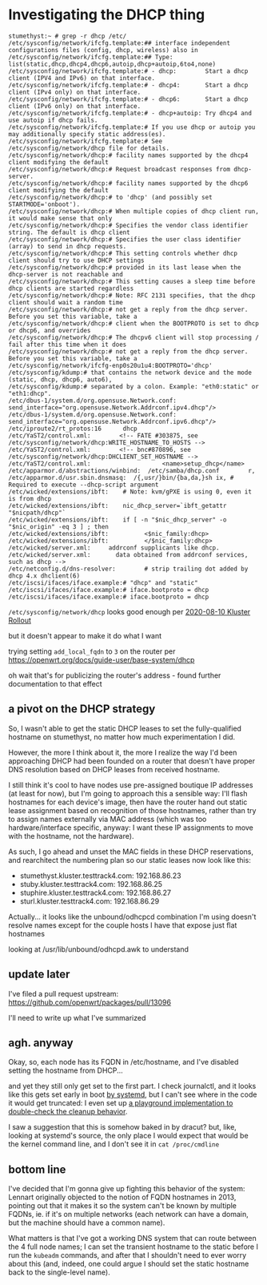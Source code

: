 # Investigating the DHCP thing

```
stumethyst:~ # grep -r dhcp /etc/
/etc/sysconfig/network/ifcfg.template:## interface independent configurations files (config, dhcp, wireless) also in
/etc/sysconfig/network/ifcfg.template:## Type:    list(static,dhcp,dhcp4,dhcp6,autoip,dhcp+autoip,6to4,none)
/etc/sysconfig/network/ifcfg.template:# - dhcp:        Start a dhcp client (IPV4 and IPv6) on that interface.
/etc/sysconfig/network/ifcfg.template:# - dhcp4:       Start a dhcp client (IPv4 only) on that interface.
/etc/sysconfig/network/ifcfg.template:# - dhcp6:       Start a dhcp client (IPv6 only) on that interface.
/etc/sysconfig/network/ifcfg.template:# - dhcp+autoip: Try dhcp4 and use autoip if dhcp fails.
/etc/sysconfig/network/ifcfg.template:# If you use dhcp or autoip you may additionally specify static address(es).
/etc/sysconfig/network/ifcfg.template:# See /etc/sysconfig/network/dhcp file for details.
/etc/sysconfig/network/dhcp:# facility names supported by the dhcp4 client modifying the default
/etc/sysconfig/network/dhcp:# Request broadcast responses from dhcp-server.
/etc/sysconfig/network/dhcp:# facility names supported by the dhcp6 client modifying the default
/etc/sysconfig/network/dhcp:# to 'dhcp' (and possibly set STARTMODE='onboot').
/etc/sysconfig/network/dhcp:# When multiple copies of dhcp client run, it would make sense that only
/etc/sysconfig/network/dhcp:# Specifies the vendor class identifier string. The default is dhcp client
/etc/sysconfig/network/dhcp:# Specifies the user class identifier (array) to send in dhcp requests.
/etc/sysconfig/network/dhcp:# This setting controls whether dhcp client should try to use DHCP settings
/etc/sysconfig/network/dhcp:# provided in its last lease when the dhcp-server is not reachable and
/etc/sysconfig/network/dhcp:# This setting causes a sleep time before dhcp clients are started regardless
/etc/sysconfig/network/dhcp:# Note: RFC 2131 specifies, that the dhcp client should wait a random time
/etc/sysconfig/network/dhcp:# not get a reply from the dhcp server. Before you set this variable, take a
/etc/sysconfig/network/dhcp:# client when the BOOTPROTO is set to dhcp or dhcp6, and overrides
/etc/sysconfig/network/dhcp:# The dhcpv6 client will stop processing / fail after this time when it does
/etc/sysconfig/network/dhcp:# not get a reply from the dhcp server. Before you set this variable, take a
/etc/sysconfig/network/ifcfg-enp0s20u1u4:BOOTPROTO='dhcp'
/etc/sysconfig/kdump:# that contains the network device and the mode (static, dhcp, dhcp6, auto6),
/etc/sysconfig/kdump:# separated by a colon. Example: "eth0:static" or "eth1:dhcp".
/etc/dbus-1/system.d/org.opensuse.Network.conf:           send_interface="org.opensuse.Network.Addrconf.ipv4.dhcp"/>
/etc/dbus-1/system.d/org.opensuse.Network.conf:           send_interface="org.opensuse.Network.Addrconf.ipv6.dhcp"/>
/etc/iproute2/rt_protos:16      dhcp
/etc/YaST2/control.xml:        <!-- FATE #303875, see /etc/sysconfig/network/dhcp:WRITE_HOSTNAME_TO_HOSTS -->
/etc/YaST2/control.xml:        <!-- bnc#870896, see /etc/sysconfig/network/dhcp:DHCLIENT_SET_HOSTNAME -->
/etc/YaST2/control.xml:                    <name>setup_dhcp</name>
/etc/apparmor.d/abstractions/winbind:  /etc/samba/dhcp.conf        r,
/etc/apparmor.d/usr.sbin.dnsmasq:  /{,usr/}bin/{ba,da,}sh ix, # Required to execute --dhcp-script argument
/etc/wicked/extensions/ibft:	# Note: kvm/gPXE is using 0, even it is from dhcp
/etc/wicked/extensions/ibft:	nic_dhcp_server=`ibft_getattr "$nicpath/dhcp"`
/etc/wicked/extensions/ibft:	if [ -n "$nic_dhcp_server" -o "$nic_origin" -eq 3 ] ; then
/etc/wicked/extensions/ibft:		  <$nic_family:dhcp>
/etc/wicked/extensions/ibft:		  </$nic_family:dhcp>
/etc/wicked/server.xml:     addrconf supplicants like dhcp.
/etc/wicked/server.xml:       data obtained from addrconf services, such as dhcp -->
/etc/netconfig.d/dns-resolver:        # strip trailing dot added by dhcp 4.x dhclient(6)
/etc/iscsi/ifaces/iface.example:# "dhcp" and "static"
/etc/iscsi/ifaces/iface.example:# iface.bootproto = dhcp
/etc/iscsi/ifaces/iface.example:# iface.bootproto = dhcp
```

`/etc/sysconfig/network/dhcp` looks good enough per [2020-08-10 Kluster Rollout](7cxyj-mc2rk-jh88q-tx2nw-t8c2b)

but it doesn't appear to make it do what I want

trying setting `add_local_fqdn` to `3` on the router per https://openwrt.org/docs/guide-user/base-system/dhcp

oh wait that's for publicizing the router's address - found further documentation to that effect

## a pivot on the DHCP strategy

So, I wasn't able to get the static DHCP leases to set the fully-qualified hostname on stumethyst, no matter how much experimentation I did.

However, the more I think about it, the more I realize the way I'd been approaching DHCP had been founded on a router that doesn't have proper DNS resolution based on DHCP leases from received hostname.

I still think it's cool to have nodes use pre-assigned boutique IP addresses (at least for now), but I'm going to approach this a sensible way: I'll flash hostnames for each device's image, then have the router hand out static lease assignment based on recognition of those hostnames, rather than try to assign names externally via MAC address (which was too hardware/interface specific, anyway: I want these IP assignments to move with the hostname, not the hardware).

As such, I go ahead and unset the MAC fields in these DHCP reservations, and rearchitect the numbering plan so our static leases now look like this:

- stumethyst.kluster.testtrack4.com: 192.168.86.23
- stuby.kluster.testtrack4.com: 192.168.86.25
- stuphire.kluster.testtrack4.com: 192.168.86.27
- sturl.kluster.testtrack4.com: 192.168.86.29

Actually... it looks like the unbound/odhcpcd combination I'm using doesn't resolve names except for the couple hosts I have that expose just flat hostnames

looking at /usr/lib/unbound/odhcpd.awk to understand

## update later

I've filed a pull request upstream: https://github.com/openwrt/packages/pull/13096

I'll need to write up what I've summarized

## agh. anyway

Okay, so, each node has its FQDN in /etc/hostname, and I've disabled setting the hostname from DHCP...

and yet they still only get set to the first part. I check journalctl, and it looks like this gets set early in boot [by systemd](https://github.com/systemd/systemd/blob/619720ba0ac76da81e94497fba19a77f803a4d93/src/core/hostname-setup.c), but I can't see where in the code it would get truncated: I even set up [a playground implementation to double-check the cleanup behavior](https://cplayground.com/?p=pig-chameleon-dove).

I saw a suggestion that this is somehow baked in by dracut? but, like, looking at systemd's source, the only place I would expect that would be the kernel command line, and I don't see it in `cat /proc/cmdline`

## bottom line

I've decided that I'm gonna give up fighting this behavior of the system: Lennart originally objected to the notion of FQDN hostnames in 2013, pointing out that it makes it so the system can't be known by multiple FQDNs, ie. if it's on multiple networks (each network can have a domain, but the machine should have a common name).

What matters is that I've got a working DNS system that can route between the 4 full node names; I can set the transient hostname to the static before I run the `kubeadm` commands, and after that I shouldn't need to ever worry about this (and, indeed, one could argue I should set the static hostname back to the single-level name).
